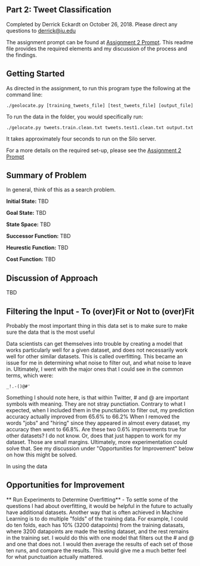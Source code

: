 ## Part 2: Tweet Classification 

Completed by Derrick Eckardt on October 26, 2018.  Please direct any questions to [derrick@iu.edu](mailto:derrick@iu.edu)

The assignment prompt can be found at [Assignment 2 Prompt](https://github.iu.edu/cs-b551-fa2018/derrick-a2/blob/master/a2.pdf).  This readme file provides the required elements and my discussion of the process and the findings.

## Getting Started

As directed in the assignment, to run this program type the following at the command line:

    ./geolocate.py [training_tweets_file] [test_tweets_file] [output_file]
    
To run the data in the folder, you would specifically run:

    ./gelocate.py tweets.train.clean.txt tweets.test1.clean.txt output.txt                    
It takes approximately four seconds to run on the Silo server.

For a more details on the required set-up, please see the [Assignment 2 Prompt](https://github.iu.edu/cs-b551-fa2018/derrick-a2/blob/master/a2.pdf)

## Summary of Problem

In general, think of this as a search problem.

**Initial State:** TBD

**Goal State:** TBD

**State Space:** TBD

**Successor Function:** TBD

**Heurestic Function:** TBD

**Cost Function:** TBD

## Discussion of Approach

TBD

## Filtering the Input - To (over)Fit or Not to (over)Fit

Probably the most important thing in this data set is to make sure to make sure the data that is the most useful

Data scientists can get themselves into trouble by creating a model that works particularly well for a given dataset, and does not necessarily work well for other similar datasets.  This is called overfitting.  This became an issue for me in determining what noise to filter out, and what noise to leave in.  Ultimately, I went with the major ones that I could see in the common terms, which were:

    _!.-()@#'

Something I should note here, is that within Twitter, # and @ are important symbols with meaning. They are not stray punctiation. Contrary to what I expected, when I included them in the punctiation to filter out, my prediction accuracy actually improved from 65.6% to 66.2%  When I removed the words "jobs" and "hiring" since they appeared in almost every dataset, my accuracy then went to 66.8%.  Are these two 0.6% improvements true for other datasets?  I do not know.  Or, does that just happen to work for my dataset.   Those are small margins. Ultimately, more experimentation could solve that.  See my discussion under "Opportunities for Improvement" below on how this might be solved.


In using the data 

## Opportunities for Improvement

** Run Experiments to Determine Overfitting** - To settle some of the questions I had about overfitting, it would be helpful in the future to actually have additional datasets.  Another way that is often achieved in Machine Learning is to do multiple "folds" of the training data.  For example, I could do ten folds, each has 10% (3200 datapoints) from the training datasats, where 3200 datapoints are made the testing dataset, and the rest remains in the training set.  I would do this with one model that filters out the # and @ and one that does not.  I would then average the results of each set of those ten runs, and compare the results.  This would give me a much better feel for what punctuation actually mattered.